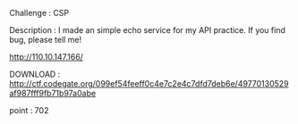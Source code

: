 Challenge : CSP

Description :
I made an simple echo service for my API practice. If you find bug, please tell me!


http://110.10.147.166/


DOWNLOAD :
http://ctf.codegate.org/099ef54feeff0c4e7c2e4c7dfd7deb6e/49770130529af987fff9fb71b97a0abe

point : 702
